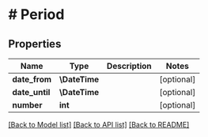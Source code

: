 # # Period

## Properties

Name | Type | Description | Notes
------------ | ------------- | ------------- | -------------
**date_from** | **\DateTime** |  | [optional]
**date_until** | **\DateTime** |  | [optional]
**number** | **int** |  | [optional]

[[Back to Model list]](../../README.md#models) [[Back to API list]](../../README.md#endpoints) [[Back to README]](../../README.md)
